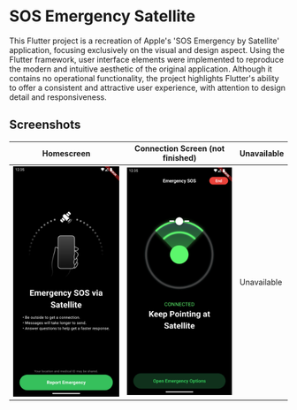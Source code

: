 # SOS Emergency Satellite

This Flutter project is a recreation of Apple's 'SOS Emergency by Satellite' application, focusing exclusively on the visual and design aspect.
Using the Flutter framework, user interface elements were implemented to reproduce the modern and intuitive aesthetic of the original application. Although it contains no operational functionality, the project highlights Flutter's ability to offer a consistent and attractive user experience, with attention to design detail and responsiveness.

## Screenshots

| Homescreen | Connection Screen (not finished) | Unavailable |
|--------|--------|--------|
| <img src="github_images/Screenshot_1703939732.png" width="250"> | <img src="github_images/Screenshot_1703939738.png" width="250"> | Unavailable |


